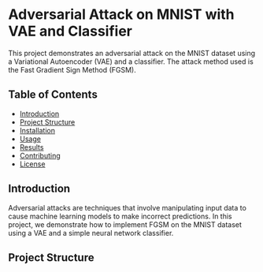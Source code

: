 # Adversarial Attack on MNIST with VAE and Classifier

This project demonstrates an adversarial attack on the MNIST dataset using a Variational Autoencoder (VAE) and a classifier. The attack method used is the Fast Gradient Sign Method (FGSM).

## Table of Contents

- [Introduction](#introduction)
- [Project Structure](#project-structure)
- [Installation](#installation)
- [Usage](#usage)
- [Results](#results)
- [Contributing](#contributing)
- [License](#license)

## Introduction

Adversarial attacks are techniques that involve manipulating input data to cause machine learning models to make incorrect predictions. In this project, we demonstrate how to implement FGSM on the MNIST dataset using a VAE and a simple neural network classifier.

## Project Structure
